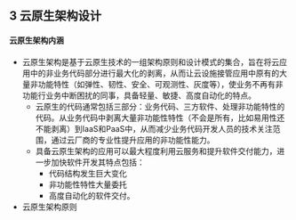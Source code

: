 ## 3 云原生架构设计
#### 云原生架构内涵
- 云原生架构是基于云原生技术的一组架构原则和设计模式的集合，旨在将云应用中的非业务代码部分进行最大化的剥离，从而让云设施接管应用中原有的大量非功能特性（如弹性、韧性、安全、可观测性、灰度等），使业务不再有非功能行业务中断困扰的同事，具备轻量、敏捷、高度自动化的特点。
	- 云原生的代码通常包括三部分：业务代码、三方软件、处理非功能特性的代码。从业务代码中剥离大量非功能性特性（不会是所有，比如易用性还不能剥离）到IaaS和PaaS中，从而减少业务代码开发人员的技术关注范围，通过云厂商的专业性提升应用的非功能性能力。
	- 具备云原生架构的应用可以最大程度利用云服务和提升软件交付能力，进一步加快软件开发其特点包括：
		- 代码结构发生巨大变化
		- 非功能性特性大量委托
		- 高度自动化的软件交付。
- 云原生架构原则